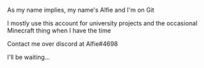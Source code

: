 As my name implies, my name's Alfie and I'm on Git

I mostly use this account for university projects and the occasional Minecraft thing when I have the time

Contact me over discord at Alfie#4698

I'll be waiting...
